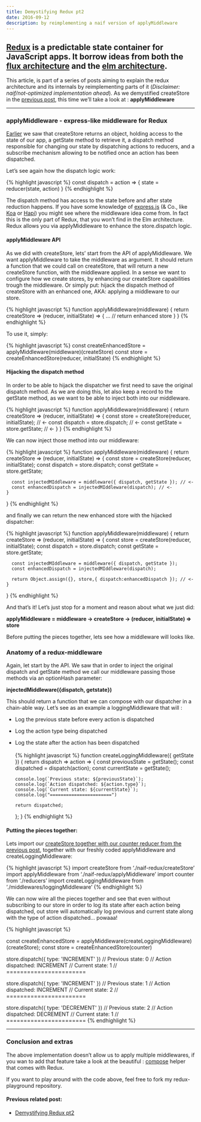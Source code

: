 ```yaml
---
title: Demystifying Redux pt2
date: 2016-09-12
description: by reimplementing a naif version of applyMiddleware
---
```


## [Redux](https://github.com/reactjs/redux) is a predictable state container for JavaScript apps. It borrow ideas from both the [flux architecture](https://facebook.github.io/flux/) and the [elm architecture](http://guide.elm-lang.org/architecture/).

This article, is part of a series of posts aiming to explain the redux architecture and its internals by reimplementing parts of it (*Disclaimer: naif/not-optimized implementation ahead*). As we demystified createStore in the [previous post](http://nick.balestra.ch/2016/demystifying-redux-createstore/), this time we’ll take a look at : **applyMiddleware**

***

### applyMiddleware - express-like middleware for Redux

[Earlier](http://nick.balestra.ch/2016/demystifying-redux-createstore/) we saw that createStore returns an object, holding access to the state of our app, a getState method to retrieve it, a dispatch method responsible for changing our state by dispatching actions to reducers, and a subscribe mechanism allowing to be notified once an action has been dispatched.

Let’s see again how the dispatch logic work:

{% highlight javascript %}
const dispatch = action => {
  state = reducer(state, action)
}
{% endhighlight %}

The dispatch method has access to the state before and after state reduction happens. If you have some knowledge of [express.js](https://expressjs.com/) (& Co., like [Koa](http://koajs.com/) or [Hapi](http://hapijs.com/)) you might see where the middleware idea come from. In fact this is the only part of Redux, that you won’t find in the Elm architecture. Redux allows you via applyMiddleware to enhance the store.dispatch logic.

#### applyMiddleware API

As we did with createStore, lets’ start from the API of applyMiddleware. We want applyMiddleware to take the middleware as argument. It should return a function that we could call on createStore, that will return a new createStore function, with the middleware applied. In a sense we want to configure how we create stores, by enhancing our createStore capabilities trough the middleware. Or simply put: hijack the dispatch method of createStore with an enhanced one, AKA: applying a middleware to our store.

{% highlight javascript %}
function applyMiddleware(middleware) {
  return createStore => 
    (reducer, initialState) => {
     …
     // return enhanced store
    }
}
{% endhighlight %}

To use it, simply:

{% highlight javascript %}
const createEnhancedStore = applyMiddleware(middleware)(createStore)
const store = createEnhancedStore(reducer, initialState)
{% endhighlight %}

#### Hijacking the dispatch method

In order to be able to hijack the dispatcher we first need to save  the original dispatch method. As we are doing this, let also keep a record to the getState method, as we want to be able to inject both into our middleware.

{% highlight javascript %}
function applyMiddleware(middleware) {
  return createStore => 
    (reducer, initialState) => {
      const store = createStore(reducer, initialState); // <-
      const dispatch = store.dispatch; // <-
      const getState = store.getState; // <-
    }
}
{% endhighlight %}

We can now inject those method into our middleware:

{% highlight javascript %}
function applyMiddleware(middleware) {
  return createStore => 
    (reducer, initialState) => {
      const store = createStore(reducer, initialState);
      const dispatch = store.dispatch;
      const getState = store.getState;
  
      const injectedMIddleware = middleware({ dispatch, getState }); // <-
      const enhancedDispatch = injectedMIddleware(dispatch); // <-
    }
}
{% endhighlight %}

and finally we can return the new enhanced store with the hijacked dispatcher:

{% highlight javascript %}
function applyMiddleware(middleware) {
  return createStore => 
    (reducer, initialState) => {
       const store = createStore(reducer, initialState);
       const dispatch = store.dispatch;
       const getState = store.getState;
    
      const injectedMIddleware = middleware({ dispatch, getState });
      const enhancedDispatch = injectedMIddleware(dispatch);
      
      return Object.assign({}, store,{ dispatch:enhancedDispatch }); // <-
    }
}
{% endhighlight %}

And that’s it! 
Let’s just stop for a moment and reason about what we just did:

**applyMiddleware = middleware -> createStore -> (reducer, initialState) => store**

Before putting the pieces together, lets see how a middleware will looks like.

### Anatomy of a redux-middleware

Again, let start by the API. We saw that in order to inject the original dispatch and getState method we call our middleware passing those methods via an optionHash parameter:

**injectedMiddleware({dispatch, getstate})**

This should return a function that we can compose with our dispatcher in a chain-able way. Let’s see as an example a loggingMiddleware that will :

- Log the previous state before every action is dispatched
- Log the action type being dispatched
- Log the state after the action has been dispatched 
<br /><br /> 
{% highlight javascript %}
function createLoggingMiddleware({ getState }) {
  return dispatch => 
    action => {
      const previousState = getState();
      const dispatched = dispatch(action);
      const currentState = getState();
     
      console.log(`Previous state: ${previousState}`);
      console.log(`Action dispatched: ${action.type}`);
      console.log(`Current state: ${currentState}`);
      console.log("=======================")  

      return dispatched; 
    };
} 
{% endhighlight %}

#### Putting the pieces together:

Lets import our [createStore together with our counter reducer from the previous post](http://nick.balestra.ch/2016/demystifying-redux-createstore), together with our freshly coded applyMiddleware and createLoggingMiddleware:

{% highlight javascript %}
import createStore from ‘./naif-redux/createStore’
import applyMiddleware from ‘./naif-redux/applyMiddleware’
import counter from ‘./reducers’
import createLoggingMiddleware from ‘./middlewares/loggingMiddleware’
{% endhighlight %}

We can now wire all the pieces together and see that even without subscribing to our store in order to log its state after each action being dispatched, out store will automatically log previous and current state along with the type of action dispatched… powaaa!

{% highlight javascript %}

const createEnhancedStore = applyMiddleware(createLoggingMiddleware)(createStore);
const store = createEnhancedStore(counter)   
   
store.dispatch({ type: 'INCREMENT' })
// Previous state: 0
// Action dispatched: INCREMENT
// Current state: 1
// =======================

store.dispatch({ type: 'INCREMENT' })
// Previous state: 1
// Action dispatched: INCREMENT
// Current state: 2
// =======================

store.dispatch({ type: 'DECREMENT' })
// Previous state: 2
// Action dispatched: DECREMENT
// Current state: 1
// =======================
{% endhighlight %}

***

### Conclusion and extras

The above implementation doesn’t allow us to apply multiple middlewares, if you wan to add that feature take a look at the beautiful : [compose](https://github.com/reactjs/redux/blob/master/src/compose.js) helper that comes with Redux.

If you want to play around with the code above, feel free to fork my redux-playground repository.

#### Previous related post:

- [Demystifying Redux pt2](http://nick.balestra.ch/2016/demystifying-redux-createstore/)



